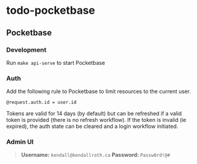 # todo-pocketbase

## Pocketbase

### Development

Run `make api-serve` to start Pocketbase

### Auth

Add the following rule to Pocketbase to limit resources to the current user.

```
@request.auth.id = user.id
```

Tokens are valid for 14 days (by default) but can be refreshed if a valid token is provided (there is no refresh workflow). If the token is invalid (ie expired), the auth state can be cleared and a login workflow initiated.

### Admin UI

> **Username:** `kendall@kendallroth.ca`
> **Password:** `Passw0rd!@#`
